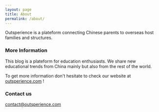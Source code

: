 ```yaml
---
layout: page
title: About
permalink: /about/
---
```


Outsperience is a plateform connecting Chinese parents to overseas host families and structures.

### More Information

This blog is a plateform for education enthusiasts. We share new educational trends from China mainly but also from the rest of the world.


To get more information don't hesitate to check our website at [outsperience.com](http://www.outsperience.com) !


### Contact us

[contact@outsperience.com](mailto:contact@outsperience.com)
